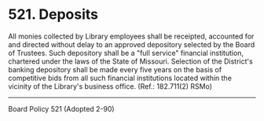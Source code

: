 # 521. Deposits

All monies collected by Library employees shall be receipted, accounted for and directed without delay to an approved depository selected by the Board of Trustees. Such depository shall be a "full service" financial institution, chartered under the laws of the State of Missouri. Selection of the District's banking depository shall be made every five years on the basis of competitive bids from all such financial institutions located within the vicinity of the Library's business office. (Ref.: 182.711(2) RSMo)

---

Board Policy 521 (Adopted 2-90)
